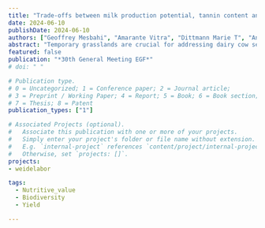 ```yaml
---
title: "Trade-offs between milk production potential, tannin content and plant diversity depend on grassland mixtures"
date: 2024-06-10
publishDate: 2024-06-10
authors: ["Geoffrey Mesbahi", "Amarante Vitra", "Dittmann Marie T", "Andrea Steiner", "Sara Thorne", "Mira Hesselmann", "Florian Leiber"]
abstract: "Temporary grasslands are crucial for addressing dairy cow sector challenges, including milk production, methane emissions mitigation, and biodiversity enhancement. In this study conducted in Frick, Switzerland, we investigated four distinct temporary grassland mixtures, replicated across 16 plots. These mixtures comprised: (1) pure grasses, (2) a combination of grasses and legumes, (3) a combination of grasses and tannin-rich plants, and (4) a combination of grasses and plants rich in essential oils. Over the course of six grazing rotations in 2022, our research encompassed botanical surveys and vegetation chemical analyses for each mixture. We calculated three pivotal variables: the potential milk production for a hypothetical dairy cow, the plant species diversity, and the condensed tannin content. Principal component analyses (PCA) were employed for each mixture to highlight the trade-offs among these variables. Grass mixture correlated potential milk production with species diversity. Essential-oil mixture correlated milk production to tannin content. Grass-legume and tannin mixtures traded species diversity for tannin content. These findings underscore the importance of designing specific temporary grassland mixtures at the plot and farm scale to effectively address the predominant challenges facing the dairy cow sector."
featured: false
publication: "*30th General Meeting EGF*"
# doi: " "

# Publication type.
# 0 = Uncategorized; 1 = Conference paper; 2 = Journal article;
# 3 = Preprint / Working Paper; 4 = Report; 5 = Book; 6 = Book section;
# 7 = Thesis; 8 = Patent
publication_types: ["1"]

# Associated Projects (optional).
#   Associate this publication with one or more of your projects.
#   Simply enter your project's folder or file name without extension.
#   E.g. `internal-project` references `content/project/internal-project/index.md`.
#   Otherwise, set `projects: []`.
projects:
- weidelabor

tags:
  - Nutritive_value
  - Biodiversity
  - Yield

---
```

